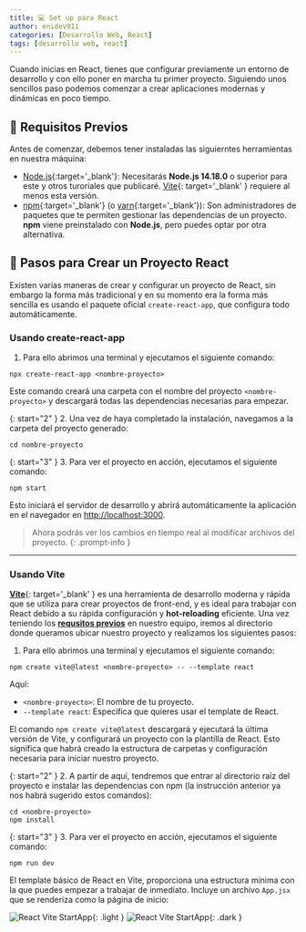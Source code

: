 ```yaml
---
title: 💻 Set up para React
author: enidev911
categories: [Desarrollo Web, React]
tags: [desarrollo web, react]
---
```


Cuando inicias en React, tienes que configurar previamente un entorno de desarrollo y con ello poner en marcha tu primer proyecto. Siguiendo unos sencillos paso podemos comenzar a crear aplicaciones modernas y dinámicas en poco tiempo.


## **🔧 Requisitos Previos**

Antes de comenzar, debemos tener instaladas las siguierntes herramientas en nuestra máquina:

- [Node.js](https://nodejs.org/en/){:target='_blank'}: Necesitarás **Node.js 14.18.0** o superior para este y otros turoriales que publicaré. [Vite](https://vite.dev/){: target='_blank' } requiere al menos esta versión.
- [npm](https://nodejs.org/en/learn/getting-started/an-introduction-to-the-npm-package-manager){:target='_blank'} (o [yarn](https://yarnpkg.com/){:target='_blank'}): Son administradores de paquetes que te permiten gestionar las dependencias de un proyecto. **npm** viene preinstalado con **Node.js**, pero puedes optar por otra alternativa.

## **📝 Pasos para Crear un Proyecto React**

Existen varias maneras de crear y configurar un proyecto de React, sin embargo la forma más tradicional y en su momento era la forma más sencilla es usando el paquete oficial `create-react-app`, que configura todo automáticamente.

### **Usando create-react-app**

1. Para ello abrimos una terminal y ejecutamos el siguiente comando:

```terminal
npx create-react-app <nombre-proyecto>
```

Este comando creará una carpeta con el nombre del proyecto `<nombre-proyecto>` y descargará todas las dependencias necesarias para empezar.

{: start="2" }
2. Una vez de haya completado la instalación, navegamos a la carpeta del proyecto generado:

```terminal
cd nombre-proyecto
```

{: start="3" }
3. Para ver el proyecto en acción, ejecutamos el siguiente comando:

```terminal
npm start
```

Esto iniciará el servidor de desarrollo y abrirá automáticamente la aplicación en el navegador en <http://localhost:3000>.

> Ahora podrás ver los cambios en tiempo real al modificar archivos del proyecto.
{: .prompt-info }

---

### **Usando Vite**

[**Vite**](https://vite.dev/){: target='_blank' } es una herramienta de desarrollo moderna y rápida que se utiliza para crear proyectos de front-end, y es ideal para trabajar con React debido a su rápida configuración y **hot-reloading** eficiente. Una vez teniendo los [**requsitos previos**](#-requisitos-previos) en nuestro equipo, iremos al directorio donde queramos ubicar nuestro proyecto y realizamos los siguientes pasos:

1. Para ello abrimos una terminal y ejecutamos el siguiente comando:

```terminal
npm create vite@latest <nombre-proyecto> -- --template react
```

Aquí:

- `<nombre-proyecto>`: El nombre de tu proyecto.
- `--template react`: Especifica que quieres usar el template de React.

El comando `npm create vite@latest` descargará y ejecutará la última versión de Vite, y configurará un proyecto con la plantilla de React. Esto significa que habrá creado la estructura de carpetas y configuración necesaria para iniciar nuestro proyecto.

{: start="2" }
2. A partir de aquí, tendremos que entrar al directorio raíz del proyecto e instalar las dependencias con npm (la instrucción anterior ya nos habrá sugerido estos comandos):

```terminal
cd <nombre-proyecto>
npm install
```

{: start="3" }
3. Para ver el proyecto en acción, ejecutamos el siguiente comando:

```terminal
npm run dev
```

El template básico de React en Vite, proporciona una estructura mínima con la que puedes empezar a trabajar de inmediato. Incluye un archivo `App.jsx` que se renderiza como la página de inicio:

![React Vite StartApp](desarrollo-web/vite-react-startapp-light.png){: .light }
![React Vite StartApp](desarrollo-web/vite-react-startapp-dark.png){: .dark }